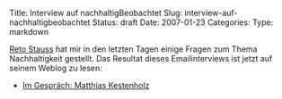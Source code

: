 Title: Interview auf nachhaltigBeobachtet
Slug: interview-auf-nachhaltigbeobachtet
Status: draft
Date: 2007-01-23
Categories:
Type: markdown

[Reto Stauss](http://nachhaltig-beobachtet.freeflux.net/) hat mir in den letzten Tagen einige Fragen zum Thema Nachhaltigkeit gestellt. Das Resultat dieses Emailinterviews ist jetzt auf seinem Weblog zu lesen:

- [Im Gespräch: Matthias Kestenholz](http://nachhaltig-beobachtet.freeflux.net/blog/archive/2007/01/23/im-gespraech-matthias-kestenholz.html)
